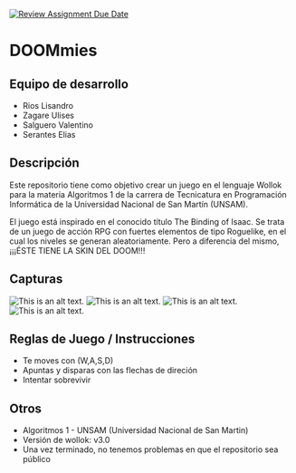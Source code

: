 [![Review Assignment Due Date](https://classroom.github.com/assets/deadline-readme-button-24ddc0f5d75046c5622901739e7c5dd533143b0c8e959d652212380cedb1ea36.svg)](https://classroom.github.com/a/-m140JPW)
# DOOMmies

## Equipo de desarrollo

- Rios Lisandro
- Zagare Ulises
- Salguero Valentino
- Serantes Elias

## Descripción

Este repositorio tiene como objetivo crear un juego en el lenguaje Wollok para la materia Algoritmos 1 de la carrera de Tecnicatura en Programación Informática de la Universidad Nacional de San Martín (UNSAM).

El juego está inspirado en el conocido título The Binding of Isaac. Se trata de un juego de acción RPG con fuertes elementos de tipo Roguelike, en el cual los niveles se generan aleatoriamente. Pero a diferencia del mismo, ¡¡¡ÉSTE TIENE LA SKIN DEL DOOM!!!

## Capturas
![This is an alt text.](/assets/capturas/1.png")
![This is an alt text.](/assets/capturas/2.png")
![This is an alt text.](/assets/capturas/3.png")
![This is an alt text.](https://www.somosxbox.com/wp-content/uploads/2020/03/detail_tab1_card1_1x._CB420574649_.jpg "This is a sample image.")

## Reglas de Juego / Instrucciones
- Te moves con (W,A,S,D)
- Apuntas y disparas con las flechas de direción 
- Intentar sobrevivir 

## Otros

- Algoritmos 1 - UNSAM (Universidad Nacional de San Martin)
- Versión de wollok: v3.0
- Una vez terminado, no tenemos problemas en que el repositorio sea público 
